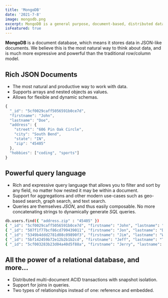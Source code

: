 ```yaml
---
title: 'MongoDB'
date: '2021-7-8'
image: mongodb.png
excerpt: MongoDB is a general purpose, document-based, distributed database built for modern application developers and for the cloud era.
isFeatured: true
---
```


**MongoDB** is a document database, which means it stores data in JSON-like documents. We believe this is the most natural way to think about data, and is much more expressive and powerful than the traditional row/column model.


## Rich JSON Documents
- The most natural and productive way to work with data.
- Supports arrays and nested objects as values.
- Allows for flexible and dynamic schemas.

``` js
{
  "_id": "5cf0029caff5056591b0ce7d",
  "firstname": "John",
  "lastname": "Doe",
  "address": {
    "street": "606 Pin Oak Circle",
    "city": "South Bend",
    "state": "IN",
    "zip": "45405"
  },
  "hobbies": ["coding", "sports"]
}
```


## Powerful query language
- Rich and expressive query language that allows you to filter and sort by any field, no matter how nested it may be within a document.
- Support for aggregations and other modern use-cases such as geo-based search, graph search, and text search.
- Queries are themselves *JSON*, and thus easily composable. No more concatenating strings to dynamically generate *SQL* queries.

``` bash
db.users.find({ "address.zip" : "45405" })
{ "_id": "5cf0029caff5056591b0ce7d", "firstname": "John", "lastname": "Doe", "address": { "zip": "45405" } }
{ "_id": "507f1f77bcf86cd799439011", "firstname": "Jon", "lastname": "Davis", "address": { "zip": "45405" } }
{ "_id": "5349b4ddd2781d08c09890f3", "firstname": "Jim", "lastname": "White", "address": { "zip": "45405" } }
{ "_id": "5bf142459b72e12b2b1b2cd", "firstname": "Jeff", "lastname": "Taylor", "address": { "zip": "45405" } }
{ "_id": "5cf003283b23d04a40d5f88a", "firstname": "Jerry", "lastname": "Miller", "address": { "zip": "45405" } }
```


## All the power of a relational database, and more...
- Distributed multi-document ACID transactions with snapshot isolation.
- Support for joins in queries.
- Two types of relationships instead of one: reference and embedded.
